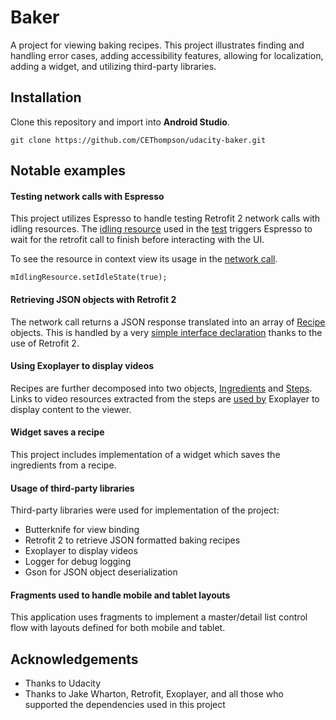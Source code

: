 # Baker

A project for viewing baking recipes. This project illustrates finding and handling error cases, adding accessibility features, allowing for localization, adding a widget, and utilizing third-party libraries.

## Installation

Clone this repository and import into **Android Studio**.

`git clone https://github.com/CEThompson/udacity-baker.git`

## Notable examples

#### Testing network calls with Espresso

This project utilizes Espresso to handle testing Retrofit 2 network calls with idling resources. The [idling resource](https://github.com/CEThompson/udacity-baker/blob/master/app/src/main/java/com/example/android/baking/test/SimpleIdlingResource.java) used in the [test](https://github.com/CEThompson/udacity-baker/blob/master/app/src/androidTest/java/com/example/android/baking/IdlingSelectRecipeScreenTest.java) triggers Espresso to wait for the retrofit call to finish before interacting with the UI.  

To see the resource in context view its usage in the [network call](https://github.com/CEThompson/udacity-baker/blob/4f95d8faee1d489e36eb76f7918b5497375a123a/app/src/main/java/com/example/android/baking/fragments/SelectRecipeFragment.java#L153-L179).

`mIdlingResource.setIdleState(true);`

#### Retrieving JSON objects with Retrofit 2
The network call returns a JSON response translated into an array of [Recipe](https://github.com/CEThompson/udacity-baker/blob/master/app/src/main/java/com/example/android/baking/data/Recipe.java) objects. This is handled by a very [simple interface declaration](https://github.com/CEThompson/udacity-baker/blob/master/app/src/main/java/com/example/android/baking/services/GetRecipesService.java) thanks to the use of Retrofit 2.

#### Using Exoplayer to display videos
Recipes are further decomposed into two objects, [Ingredients](https://github.com/CEThompson/udacity-baker/blob/master/app/src/main/java/com/example/android/baking/data/Ingredient.java) and [Steps](https://github.com/CEThompson/udacity-baker/blob/master/app/src/main/java/com/example/android/baking/data/Step.java). Links to video resources extracted from the steps are [used by](https://github.com/CEThompson/udacity-baker/blob/b1f44d60fb5b061bf4a53e4c17321a92119bff55/app/src/main/java/com/example/android/baking/fragments/ViewStepFragment.java#L217-L245) Exoplayer to display content to the viewer.

#### Widget saves a recipe
This project includes implementation of a widget which saves the ingredients from a recipe.

#### Usage of third-party libraries

Third-party libraries were used for implementation of the project:
* Butterknife for view binding 
* Retrofit 2 to retrieve JSON formatted baking recipes
* Exoplayer to display videos
* Logger for debug logging
* Gson for JSON object deserialization

#### Fragments used to handle mobile and tablet layouts
This application uses fragments to implement a master/detail list control flow with layouts defined for both mobile and tablet.

## Acknowledgements
* Thanks to Udacity
* Thanks to Jake Wharton, Retrofit, Exoplayer, and all those who supported the dependencies used in this project









